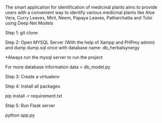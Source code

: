 The smart application for identification of medicinal plants aims to provide users with a convenient way to identify various medicinal plants like Aloe Vera, Curry Leaves, Mint, Neem, Papaya Leaves, Patharchatta and Tulsi using Deep Net Models

Step 1: git clone

Step 2: Open MYSQL Server (With the help of Xampp and PHPmy admin) and dump dump.sql once with database name: db_herbalsynergy

*Always run the mysql server to run the project

For more database information data > db_model.py

Step 3: Create a virtualenv

Step 4: Install all packages

pip install -r requirement.txt

Step 5: Run Flask server

python app.py
